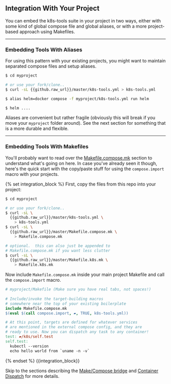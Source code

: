 ## Integration With Your Project

You can embed the k8s-tools suite in your project in two ways, either with some kind of global compose file and global aliases, or with a more project-based approach using Makefiles.

----------------------------------------------------

### Embedding Tools With Aliases

For using this pattern with your existing projects, you might want to maintain separated compose files and setup aliases.

```bash
$ cd myproject

# or use your fork/clone..
$ curl -sL {{github.raw_url}}/master/k8s-tools.yml > k8s-tools.yml

$ alias helm=docker compose -f myproject/k8s-tools.yml run helm

$ helm ....
```

Aliases are convenient but rather fragile (obviously this will break if you move your `myproject` folder around).  See the next section for something that is a more durable and flexible.

----------------------------------------------------

### Embedding Tools With Makefiles

You'll probably want to read over the [Makefile.compose.mk](#makefilecomposemk) section to understand what's going on here.  In case you've already seen it though, here's the quick start with the copy/paste stuff for using the `compose.import` macro with your projects.

{% set integration_block %}
First, copy the files from this repo into your project:

```bash
$ cd myproject 

# or use your fork/clone..
$ curl -sL \
  {{github.raw_url}}/master/k8s-tools.yml \
    > k8s-tools.yml
$ curl -sL \
  {{github.raw_url}}/master/Makefile.compose.mk \
    > Makefile.compose.mk

# optional.  this can also just be appended to
# Makefile.compose.mk if you want less clutter
$ curl -sL \
  {{github.raw_url}}/master/Makefile.k8s.mk \
    > Makefile.k8s.mk
```

Now include `Makefile.compose.mk` inside your main project Makefile and call the `compose.import` macro.

```Makefile
# myproject/Makefile (Make sure you have real tabs, not spaces!)
 
# Include/invoke the target-building macros 
# somewhere near the top of your existing boilerplate
include Makefile.compose.mk
$(eval $(call compose.import, ▰, TRUE, k8s-tools.yml))

# At this point, targets are defined for whatever services
# are mentioned in the external compose config, and they are
# ready to use. Now you can dispatch any task to any container!
test: ▰/k8s/self.test
self.test:
  kubectl --version
  echo hello world from `uname -n -v`
```
{% endset %}
{{integration_block}}

Skip to the sections describing the [Make/Compose bridge](#makecompose-bridge) and [Container Dispatch](#container-dispatch) for more details.


